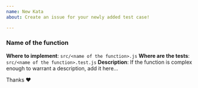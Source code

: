 ```yaml
---
name: New Kata
about: Create an issue for your newly added test case!

---
```


### Name of the function

**Where to implement**: `src/<name of the function>.js`
**Where are the tests**: `src/<name of the function>.test.js`
**Description**:
If the function is complex enough to warrant a description, add it here...

Thanks :heart:
